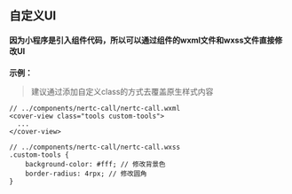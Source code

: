 ## 自定义UI

#### 因为小程序是引入组件代码，所以可以通过组件的wxml文件和wxss文件直接修改UI

**示例：**

> 建议通过添加自定义class的方式去覆盖原生样式内容

```
// ../components/nertc-call/nertc-call.wxml
<cover-view class="tools custom-tools">
  ...
</cover-view>

// ../components/nertc-call/nertc-call.wxss
.custom-tools {
    background-color: #fff; // 修改背景色
    border-radius: 4rpx; // 修改圆角
}
```
